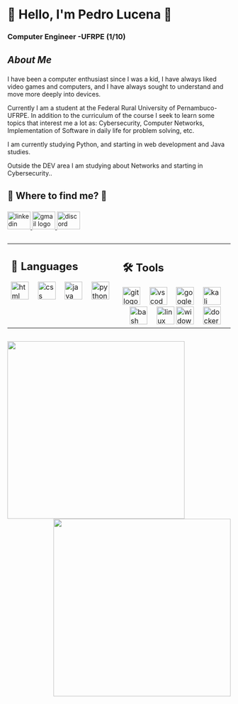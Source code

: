 <h1 align="left">👋 Hello, I'm Pedro Lucena 👋</h1>

###

<h3 align="left">Computer Engineer -UFRPE (1/10)</h3>

###

<h2 align="left"> <em>About Me</em> </h2>

###

<p align="left">  I have been a computer enthusiast since I was a kid, I have always liked video games and computers, and I have always sought to understand and move more deeply into devices. 

Currently I am a student at the Federal Rural University of Pernambuco-UFRPE. In addition to the curriculum of the course I seek to learn some topics that interest me a lot as: Cybersecurity, Computer Networks, Implementation of Software in daily life for problem solving, etc. 

I am currently studying Python, and starting in web development and Java studies. 

Outside the DEV area I am studying about Networks and starting in Cybersecurity..</p>

###

<h2 align="left">🔎 <b>Where to find me?</b> 🔎</h2>

###

<div align="left">
  <a href="https://www.linkedin.com/in/pedro-lucena-/" target="_blank">
    <img src="https://raw.githubusercontent.com/maurodesouza/profile-readme-generator/master/src/assets/icons/social/linkedin/default.svg" width="52" height="40" alt="linkedin logo" />
  <a>
  <a href="ppdro19@gmail.com" target="_blank">
    <img src="https://raw.githubusercontent.com/maurodesouza/profile-readme-generator/master/src/assets/icons/social/gmail/default.svg" width="52" height="40" alt="gmail logo"  />
  </a> 
   <a href="https://discord.com/users/345234338830483456" target="_blank">
  <img src="https://raw.githubusercontent.com/maurodesouza/profile-readme-generator/master/src/assets/icons/social/discord/default.svg" width="52" height="40" alt="discord logo"  />
  </a> 
  
</a> 
</div>

###
##
<table width="100%">
  <tr>
    <td align="left" valign="top" width="50%">
      <h2>🧰 Languages </h2>
      <div>
        <img src="https://skillicons.dev/icons?i=html" height="40" alt="html logo" />
        <img width="12" />
        <img src="https://skillicons.dev/icons?i=css" height="40" alt="css logo" />
        <img width="12" />
        <img src="https://skillicons.dev/icons?i=java" height="40" alt="java logo" />
        <img width="12" />
        <img src="https://cdn.jsdelivr.net/gh/devicons/devicon/icons/python/python-original.svg" height="40" alt="python logo" />
      </div>
    </td>
    <td align="left" valign="top" width="50%">
      <h2>🛠️ Tools </h2>
      <div>
        <img src="https://skillicons.dev/icons?i=git" height="40" alt="git logo" />
        <img width="12" />
        <img src="https://skillicons.dev/icons?i=vscode" height="40" alt="vscode logo" />
        <img width="12" />
        <img src="https://skillicons.dev/icons?i=gcp" height="40" alt="googlecloud logo" />
        <img width="12" />
        <img src="https://skillicons.dev/icons?i=kali" height="40" alt="kali logo" />
        <img width="12" />
        <img src="https://skillicons.dev/icons?i=bash" height="40" alt="bash logo" />
        <img width="12" />
        <img src="https://cdn.jsdelivr.net/gh/devicons/devicon/icons/linux/linux-original.svg" height="40" alt="linux logo" />
        <img src="https://skillicons.dev/icons?i=windows" height="40" alt="widows logo" />
        <img width="12" />
        <img src="https://skillicons.dev/icons?i=docker" height="40" alt="docker logo" />
        <img width="12" />
      </div>
    </td>
  </tr>
</table>

###
##
<p align="center">
  <img align="left" width="400px" src="https://github-readme-stats.vercel.app/api/top-langs/?username=PED-LCN&layout=compact&hide_border=true&title_color=6474B9&text_color=937CD5&bg_color=0a0c10" />
  <img align="right" width="400px" src="https://github-readme-stats.vercel.app/api?username=PED-LCN&show_icons=true&count_private=true&hide_border=true&title_color=6474B9&icon_color=6474B9&text_color=937CD5&bg_color=0a0c10&include_all_commits=true" />
</p>
